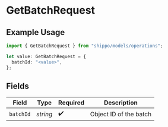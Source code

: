 # GetBatchRequest

## Example Usage

```typescript
import { GetBatchRequest } from "shippo/models/operations";

let value: GetBatchRequest = {
  batchId: "<value>",
};
```

## Fields

| Field                  | Type                   | Required               | Description            |
| ---------------------- | ---------------------- | ---------------------- | ---------------------- |
| `batchId`              | *string*               | :heavy_check_mark:     | Object ID of the batch |